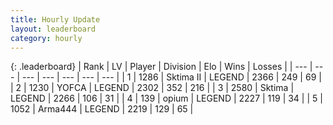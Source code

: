 ```yaml
---
title: Hourly Update
layout: leaderboard
category: hourly
---
```


{: .leaderboard}
| Rank | LV | Player | Division | Elo | Wins | Losses |
| --- | --- | --- | --- | --- | --- | --- |
| <span data-change="0">1</span> | 1286 | <span title="ID: 402846">Sktima II</span> | LEGEND | <span data-change="0">2366</span> | <span data-change="0">249</span> | <span data-change="0">69</span> |
| <span data-change="0">2</span> | 1230 | <span title="ID: 650820">YOFCA</span> | LEGEND | <span data-change="0">2302</span> | <span data-change="0">352</span> | <span data-change="0">216</span> |
| <span data-change="0">3</span> | 2580 | <span title="ID: 353063">Sktima</span> | LEGEND | <span data-change="0">2266</span> | <span data-change="0">106</span> | <span data-change="0">31</span> |
| <span data-change="0">4</span> | 139 | <span title="ID: 750033">opium</span> | LEGEND | <span data-change="0">2227</span> | <span data-change="0">119</span> | <span data-change="0">34</span> |
| <span data-change="0">5</span> | 1052 | <span title="ID: 1034">Arma444</span> | LEGEND | <span data-change="0">2219</span> | <span data-change="0">129</span> | <span data-change="0">65</span> |